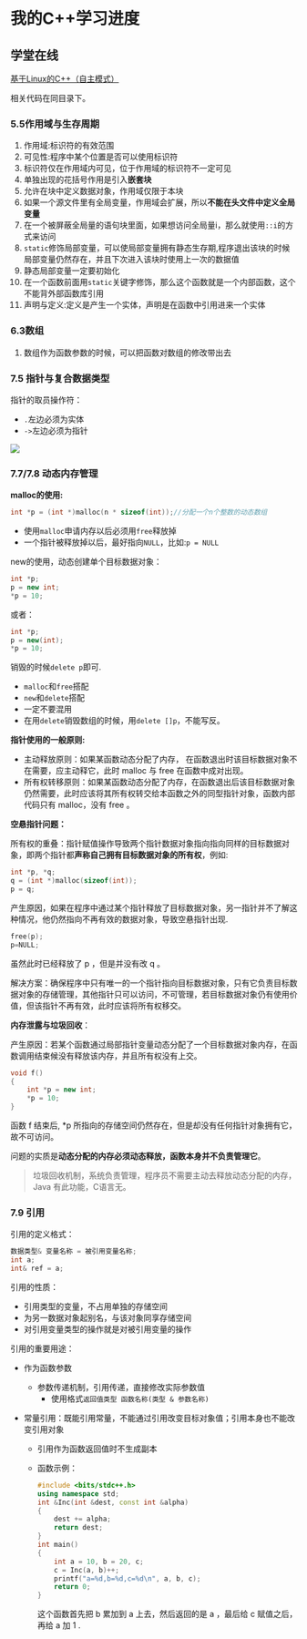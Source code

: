 # 我的C++学习进度

## 学堂在线

[基于Linux的C++（自主模式）](http://www.xuetangx.com/courses/course-v1:TsinghuaX+20740084X+sp/about)

相关代码在同目录下。

### 5.5作用域与生存周期

1. 作用域:标识符的有效范围
2. 可见性:程序中某个位置是否可以使用标识符
3. 标识符仅在作用域内可见，位于作用域的标识符不一定可见
4. 单独出现的花括号作用是引入**嵌套块**
5. 允许在块中定义数据对象，作用域仅限于本块
6. 如果一个源文件里有全局变量，作用域会扩展，所以**不能在头文件中定义全局变量**
7. 在一个被屏蔽全局量的语句块里面，如果想访问全局量i，那么就使用`::i`的方式来访问
8. `static`修饰局部变量，可以使局部变量拥有静态生存期,程序退出该块的时候局部变量仍然存在，并且下次进入该块时使用上一次的数据值
9. 静态局部变量一定要初始化
10. 在一个函数前面用`static`关键字修饰，那么这个函数就是一个内部函数，这个不能背外部函数库引用
11. 声明与定义:定义是产生一个实体，声明是在函数中引用进来一个实体

### 6.3数组

1. 数组作为函数参数的时候，可以把函数对数组的修改带出去

### 7.5 指针与复合数据类型

指针的取员操作符：

- `.`左边必须为实体
- `->`左边必须为指针

![](https://i.loli.net/2018/12/24/5c2071ea22e56.png)

### 7.7/7.8 动态内存管理

**malloc的使用:**

```cpp
int *p = (int *)malloc(n * sizeof(int));//分配一个n个整数的动态数组
```

- 使用`malloc`申请内存以后必须用`free`释放掉
- 一个指针被释放掉以后，最好指向`NULL`，比如:`p = NULL`

new的使用，动态创建单个目标数据对象：

```cpp
int *p;
p = new int;
*p = 10;
```

或者：

```cpp
int *p;
p = new(int);
*p = 10;
```

销毁的时候`delete p`即可.

- `malloc`和`free`搭配
- `new`和`delete`搭配
- 一定不要混用
- 在用`delete`销毁数组的时候，用`delete []p`，不能写反。

**指针使用的一般原则:**

- 主动释放原则：如果某函数动态分配了内存， 在函数退出时该目标数据对象不在需要，应主动释它，此时 malloc 与 free 在函数中成对出现。
- 所有权转移原则：如果某函数动态分配了内存，在函数退出后该目标数据对象仍然需要，此时应该将其所有权转交给本函数之外的同型指针对象，函数内部代码只有 malloc，没有 free 。

**空悬指针问题：**

所有权的重叠：指针赋值操作导致两个指针数据对象指向指向同样的目标数据对象，即两个指针都**声称自己拥有目标数据对象的所有权**，例如:

```cpp
int *p, *q;
q = (int *)malloc(sizeof(int));
p = q;
```

产生原因，如果在程序中通过某个指针释放了目标数据对象，另一指针并不了解这种情况，他仍然指向不再有效的数据对象，导致空悬指针出现.

```cpp
free(p);
p=NULL;
```

虽然此时已经释放了 p  ，但是并没有改 q 。

解决方案：确保程序中只有唯一的一个指针指向目标数据对象，只有它负责目标数据对象的存储管理，其他指针只可以访问，不可管理，若目标数据对象仍有使用价值，但该指针不再有效，此时应该将所有权移交。

**内存泄露与垃圾回收**：

产生原因：若某个函数通过局部指针变量动态分配了一个目标数据对象内存，在函数调用结束候没有释放该内存，并且所有权没有上交。

```cpp
void f()
{
    int *p = new int;
    *p = 10;
}
```

函数 f 结束后, *p 所指向的存储空间仍然存在，但是却没有任何指针对象拥有它，故不可访问。

问题的实质是**动态分配的内存必须动态释放，函数本身并不负责管理它**。

> 垃圾回收机制，系统负责管理，程序员不需要主动去释放动态分配的内存，Java 有此功能，C语言无。

### 7.9 引用

引用的定义格式：

```cpp
数据类型& 变量名称 = 被引用变量名称;
int a;
int& ref = a;
```

引用的性质：

- 引用类型的变量，不占用单独的存储空间
- 为另一数据对象起别名，与该对象同享存储空间
- 对引用变量类型的操作就是对被引用变量的操作

引用的重要用途：

- 作为函数参数

  - 参数传递机制，引用传递，直接修改实际参数值
    - 使用格式`返回值类型 函数名称(类型 & 参数名称)`

- 常量引用：既能引用常量，不能通过引用改变目标对象值；引用本身也不能改变引用对象

  - 引用作为函数返回值时不生成副本

  - 函数示例：

    ```cpp
    #include <bits/stdc++.h>
    using namespace std;
    int &Inc(int &dest, const int &alpha)
    {
        dest += alpha;
        return dest;
    }
    int main()
    {
        int a = 10, b = 20, c;
        c = Inc(a, b)++;
        printf("a=%d,b=%d,c=%d\n", a, b, c);
        return 0;
    }
    ```

    这个函数首先把 b 累加到 a 上去，然后返回的是 a ，最后给 c 赋值之后，再给 a 加 1 .



 
